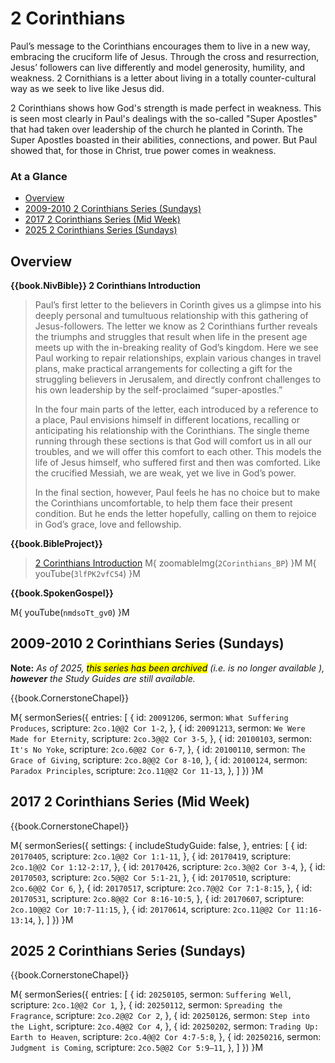 # 2 Corinthians

Paul’s message to the Corinthians encourages them to live in a new
way, embracing the cruciform life of Jesus. Through the cross and
resurrection, Jesus’ followers can live differently and model
generosity, humility, and weakness. 2 Cornithians is a letter about
living in a totally counter-cultural way as we seek to live like Jesus
did.

2 Corinthians shows how God's strength is made perfect in
weakness. This is seen most clearly in Paul's dealings with the
so-called "Super Apostles" that had taken over leadership of the
church he planted in Corinth. The Super Apostles boasted in their
abilities, connections, and power. But Paul showed that, for those in
Christ, true power comes in weakness.


### At a Glance

- [Overview](#overview)
- [2009-2010 2 Corinthians Series (Sundays)](#2009-2010-2-corinthians-series-sundays)
- [2017 2 Corinthians Series (Mid Week)](#2017-2-corinthians-series-mid-week)
- [2025 2 Corinthians Series (Sundays)](#2025-2-corinthians-series-sundays)


## Overview

**{{book.NivBible}} 2 Corinthians Introduction**

> Paul’s first letter to the believers in Corinth gives us a glimpse
> into his deeply personal and tumultuous relationship with this
> gathering of Jesus-followers. The letter we know as 2 Corinthians
> further reveals the triumphs and struggles that result when life in
> the present age meets up with the in-breaking reality of God’s
> kingdom. Here we see Paul working to repair relationships, explain
> various changes in travel plans, make practical arrangements for
> collecting a gift for the struggling believers in Jerusalem, and
> directly confront challenges to his own leadership by the
> self-proclaimed “super-apostles.”
> 
> In the four main parts of the letter, each introduced by a reference
> to a place, Paul envisions himself in different locations, recalling
> or anticipating his relationship with the Corinthians. The single
> theme running through these sections is that God will comfort us in
> all our troubles, and we will offer this comfort to each other. This
> models the life of Jesus himself, who suffered first and then was
> comforted. Like the crucified Messiah, we are weak, yet we live in
> God’s power.
> 
> In the final section, however, Paul feels he has no choice but to make
> the Corinthians uncomfortable, to help them face their present
> condition. But he ends the letter hopefully, calling on them to
> rejoice in God’s grace, love and fellowship.


**{{book.BibleProject}}**

> [2 Corinthians Introduction](https://bibleproject.com/explore/video/2-corinthians/)
M{ zoomableImg(`2Corinthians_BP`) }M
M{ youTube(`3lfPK2vfC54`) }M


**{{book.SpokenGospel}}**

M{ youTube(`nmdsoTt_gv0`) }M


## 2009-2010 2 Corinthians Series (Sundays)

**Note:** _As of 2025, <mark>this series has been archived</mark>
(i.e. is no longer available ), **however** the Study Guides are still
available._

{{book.CornerstoneChapel}}

M{ sermonSeries({
  entries: [
    { id: `20091206`, sermon: `What Suffering Produces`,   scripture: `2co.1@@2 Cor 1-2`,    },
    { id: `20091213`, sermon: `We Were Made for Eternity`, scripture: `2co.3@@2 Cor 3-5`,    },
    { id: `20100103`, sermon: `It's No Yoke`,              scripture: `2co.6@@2 Cor 6-7`,    },
    { id: `20100110`, sermon: `The Grace of Giving`,       scripture: `2co.8@@2 Cor 8-10`,   },
    { id: `20100124`, sermon: `Paradox Principles`,        scripture: `2co.11@@2 Cor 11-13`, },
  ]
}) }M


## 2017 2 Corinthians Series (Mid Week)

{{book.CornerstoneChapel}}

M{ sermonSeries({
  settings: {
    includeStudyGuide: false,
  },
  entries: [
    { id: `20170405`, scripture: `2co.1@@2 Cor 1:1-11`,       },
    { id: `20170419`, scripture: `2co.1@@2 Cor 1:12-2:17`,    },
    { id: `20170426`, scripture: `2co.3@@2 Cor 3-4`,          },
    { id: `20170503`, scripture: `2co.5@@2 Cor 5:1-21`,       },
    { id: `20170510`, scripture: `2co.6@@2 Cor 6`,            },
    { id: `20170517`, scripture: `2co.7@@2 Cor 7:1-8:15`,     },
    { id: `20170531`, scripture: `2co.8@@2 Cor 8:16-10:5`,    },
    { id: `20170607`, scripture: `2co.10@@2 Cor 10:7-11:15`,  },
    { id: `20170614`, scripture: `2co.11@@2 Cor 11:16-13:14`, },
  ]
}) }M


## 2025 2 Corinthians Series (Sundays)

{{book.CornerstoneChapel}}

M{ sermonSeries({
  entries: [
    { id: `20250105`, sermon: `Suffering Well`,                scripture: `2co.1@@2 Cor 1`,       },
    { id: `20250112`, sermon: `Spreading the Fragrance`,       scripture: `2co.2@@2 Cor 2`,       },
    { id: `20250126`, sermon: `Step into the Light`,           scripture: `2co.4@@2 Cor 4`,       },
    { id: `20250202`, sermon: `Trading Up: Earth to Heaven`,   scripture: `2co.4@@2 Cor 4:7-5:8`, },
    { id: `20250216`, sermon: `Judgment is Coming`,            scripture: `2co.5@@2 Cor 5:9–11`,  },
  ]
}) }M
